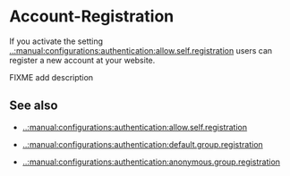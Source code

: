 # Account-Registration

If you activate the setting [..:manual:configurations:authentication:allow.self.registration](../manual/configurations/authentication/allow.self.registration) users can register a new account at your website.

FIXME add description


## See also


*  [..:manual:configurations:authentication:allow.self.registration](../manual/configurations/authentication/allow.self.registration)

*  [..:manual:configurations:authentication:default.group.registration](../manual/configurations/authentication/default.group.registration)

*  [..:manual:configurations:authentication:anonymous.group.registration](../manual/configurations/authentication/anonymous.group.registration)
